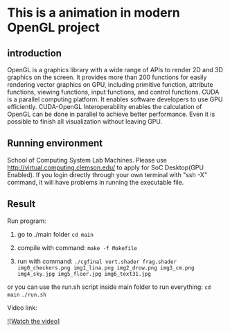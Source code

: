 # This is a animation in modern OpenGL project


## introduction

OpenGL is a graphics library with a wide range of APIs to render 2D and 3D graphics 
on the screen. It provides more than 200 functions for easily rendering vector graphics
on GPU, including primitive function, attribute functions, viewing functions, input 
functions, and control functions. CUDA is a parallel computing platform. It enables 
software developers to use GPU efficiently. CUDA-OpenGL Interoperability enables
the calculation of OpenGL can be done in parallel to achieve better performance. Even 
it is possible to finish all visualization without leaving GPU. 
## Running environment

School of Computing System Lab Machines.
Please use http://virtual.computing.clemson.edu/ to apply for SoC Desktop(GPU Enabled).
If you login directly through your own terminal with "ssh -X" command, it will have problems in running the executable file.

## Result
Run program:
1) go to ./main folder
`cd main`

2) compile with command:
`make -f Makefile`

3) run with command:
`./cgfinal vert.shader frag.shader img0_checkers.png img1_lina.png img2_drow.png img3_cm.png img4_sky.jpg img5_floor.jpg img6_text31.jpg`

or 
you can use the run.sh script inside main folder to run everything:
`cd main`
`./run.sh`


Video link:

[![Watch the video]](https://youtu.be/W_aOmFOVz1w )


